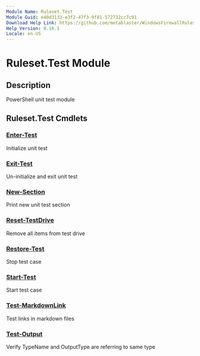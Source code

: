 ```yaml
---
Module Name: Ruleset.Test
Module Guid: e40d3133-e3f2-47f3-9f81-572732cc7c91
Download Help Link: https://github.com/metablaster/WindowsFirewallRuleset/tree/master/Config/HelpContent/0.16.1
Help Version: 0.16.1
Locale: en-US
---
```


# Ruleset.Test Module

## Description

PowerShell unit test module

## Ruleset.Test Cmdlets

### [Enter-Test](Enter-Test.md)

Initialize unit test

### [Exit-Test](Exit-Test.md)

Un-initialize and exit unit test

### [New-Section](New-Section.md)

Print new unit test section

### [Reset-TestDrive](Reset-TestDrive.md)

Remove all items from test drive

### [Restore-Test](Restore-Test.md)

Stop test case

### [Start-Test](Start-Test.md)

Start test case

### [Test-MarkdownLink](Test-MarkdownLink.md)

Test links in markdown files

### [Test-Output](Test-Output.md)

Verify TypeName and OutputType are referring to same type
